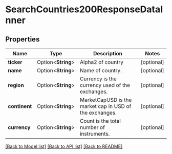 # SearchCountries200ResponseDataInner

## Properties

Name | Type | Description | Notes
------------ | ------------- | ------------- | -------------
**ticker** | Option<**String**> | Alpha2 of country | [optional]
**name** | Option<**String**> | Name of country. | [optional]
**region** | Option<**String**> | Currency is the currency used of the exchanges. | [optional]
**continent** | Option<**String**> | MarketCapUSD is the market cap in USD of the exchanges. | [optional]
**currency** | Option<**String**> | Count is the total number of instruments. | [optional]

[[Back to Model list]](../README.md#documentation-for-models) [[Back to API list]](../README.md#documentation-for-api-endpoints) [[Back to README]](../README.md)


